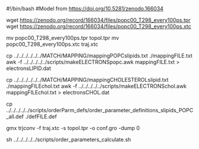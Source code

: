 #!/bin/bash
#Model from https://doi.org/10.5281/zenodo.166034

wget https://zenodo.org/record/166034/files/popc00_T298_every100ps.tpr
wget https://zenodo.org/record/166034/files/popc00_T298_every100ps.xtc

mv popc00_T298_every100ps.tpr topol.tpr
mv popc00_T298_every100ps.xtc traj.xtc

cp ../../../../../../MATCH/MAPPING/mappingPOPCslipids.txt ./mappingFILE.txt
awk -f ../../../../../scripts/makeELECTRONSpopc.awk mappingFILE.txt > electronsLIPID.dat

cp ../../../../../../MATCH/MAPPING/mappingCHOLESTEROLslipid.txt ./mappingFILEchol.txt
awk -f ../../../../../scripts/makeELECTRONSchol.awk mappingFILEchol.txt > electronsCHOL.dat  

cp ../../../../../scripts/orderParm_defs/order_parameter_definitions_slipids_POPC_all.def ./defFILE.def

gmx trjconv -f traj.xtc -s topol.tpr -o conf.gro -dump 0

sh ../../../../../scripts/order_parameters_calculate.sh
